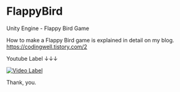 # FlappyBird
Unity Engine - Flappy Bird Game


How to make a Flappy Bird game is explained in detail on my blog.
https://codingwell.tistory.com/2





Youtube Label ↓↓↓

[![Video Label](http://img.youtube.com/vi/CRaj5_Ka4DY/0.jpg)](https://www.youtube.com/watch?v=CRaj5_Ka4DY)




Thank, you.
